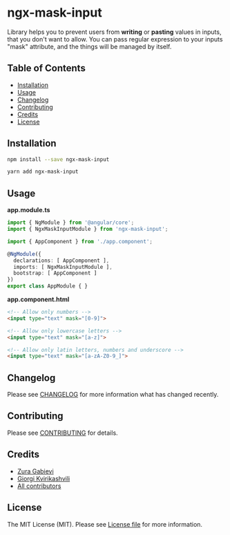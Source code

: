 # ngx-mask-input

Library helps you to prevent users from **writing** or **pasting** values in inputs, that you don't want to allow. You can pass regular expression to your inputs "mask" attribute, and the things will be managed by itself.

## Table of Contents
- [Installation](#installation)
- [Usage](#usage)
- [Changelog](#changelog)
- [Contributing](#contributing)
- [Credits](#credits)
- [License](#license)

## Installation

```bash
npm install --save ngx-mask-input
```

```bash
yarn add ngx-mask-input
```

## Usage

**app.module.ts**

```ts
import { NgModule } from '@angular/core';
import { NgxMaskInputModule } from 'ngx-mask-input';

import { AppComponent } from './app.component';

@NgModule({
  declarations: [ AppComponent ],
  imports: [ NgxMaskInputModule ],
  bootstrap: [ AppComponent ]
})
export class AppModule { }
```

**app.component.html**

```html
<!-- Allow only numbers -->
<input type="text" mask="[0-9]">

<!-- Allow only lowercase letters -->
<input type="text" mask="[a-z]">

<!-- Allow only latin letters, numbers and underscore -->
<input type="text" mask="[a-zA-Z0-9_]">
```

## Changelog

Please see [CHANGELOG](CHANGELOG.md) for more information what has changed recently.

## Contributing

Please see [CONTRIBUTING](CONTRIBUTING.md) for details.

## Credits

- [Zura Gabievi](https://github.com/zgabievi)
- [Giorgi Kvirikashvili](https://github.com/kvirrik)
- [All contributors](https://github.com/zgabievi/ngx-mask-input/graphs/contributors)

## License

The MIT License (MIT). Please see [License file](LICENSE) for more information.
